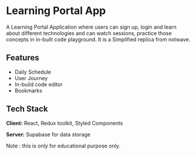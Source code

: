 
# Learning Portal App


A Learning Portal Application where users can sign up, login and learn about different technologies and can watch sessions, practice those concepts in in-built code playground. It is a Simplified replica from nxtwave.



## Features

- Daily Schedule
- User Journey
- In-build code editor
- Bookmarks

## Tech Stack

**Client:** React, Redux toolkit, Styled Components

**Server:** Supabase for data storage

Note : this is only for educational purpose only.
